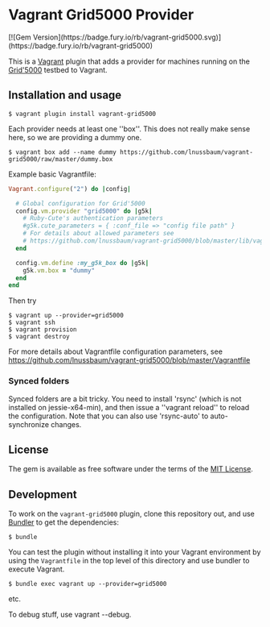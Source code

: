 # Vagrant Grid5000 Provider

<span class="badges">
[![Gem Version](https://badge.fury.io/rb/vagrant-grid5000.svg)](https://badge.fury.io/rb/vagrant-grid5000)
</span>

This is a [Vagrant](http://www.vagrantup.com) plugin that adds a provider for
machines running on the [Grid'5000](https://www.grid5000.fr) testbed to
Vagrant.

## Installation and usage

```
$ vagrant plugin install vagrant-grid5000
```

Each provider needs at least one ''box''. This does not really make sense here, so we are providing a dummy one.
```
$ vagrant box add --name dummy https://github.com/lnussbaum/vagrant-grid5000/raw/master/dummy.box
```

Example basic Vagrantfile:
```ruby
Vagrant.configure("2") do |config|

  # Global configuration for Grid'5000
  config.vm.provider "grid5000" do |g5k|
    # Ruby-Cute's authentication parameters
    #g5k.cute_parameters = { :conf_file => "config file path" }
    # For details about allowed parameters see
    # https://github.com/lnussbaum/vagrant-grid5000/blob/master/lib/vagrant-grid5000/config.rb
  end

  config.vm.define :my_g5k_box do |g5k|
    g5k.vm.box = "dummy"
  end
end
```

Then try
```
$ vagrant up --provider=grid5000
$ vagrant ssh
$ vagrant provision
$ vagrant destroy
```

For more details about Vagrantfile configuration parameters, see
https://github.com/lnussbaum/vagrant-grid5000/blob/master/Vagrantfile

### Synced folders

Synced folders are a bit tricky. You need to install 'rsync' (which is not
installed on jessie-x64-min), and then issue a ''vagrant reload'' to reload the
configuration. Note that you can also use 'rsync-auto' to auto-synchronize
changes.

## License

The gem is available as free software under the terms of the [MIT License](http://opensource.org/licenses/MIT).

## Development

To work on the `vagrant-grid5000` plugin, clone this repository out, and use
[Bundler](http://gembundler.com) to get the dependencies:

```
$ bundle
```

You can test the plugin without installing it into your Vagrant environment by
using the `Vagrantfile` in the top level of this directory and use bundler to
execute Vagrant.
```
$ bundle exec vagrant up --provider=grid5000
```
etc.

To debug stuff, use vagrant --debug.
